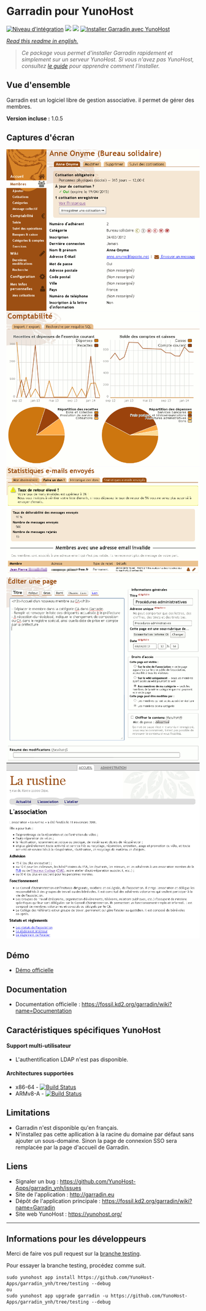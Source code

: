 # Garradin pour YunoHost

[![Niveau d'intégration](https://dash.yunohost.org/integration/garradin.svg)](https://dash.yunohost.org/appci/app/garradin) ![](https://ci-apps.yunohost.org/ci/badges/garradin.status.svg) ![](https://ci-apps.yunohost.org/ci/badges/garradin.maintain.svg)
[![Installer Garradin avec YunoHost](https://install-app.yunohost.org/install-with-yunohost.png)](https://install-app.yunohost.org/?app=garradin)

*[Read this readme in english.](./README.md)*

> *Ce package vous permet d'installer Garradin rapidement et simplement sur un serveur YunoHost.
Si vous n'avez pas YunoHost, consultez [le guide](https://yunohost.org/#/install) pour apprendre comment l'installer.*

## Vue d'ensemble
Garradin est un logiciel libre de gestion associative. il permet de gérer des membres.

**Version incluse :** 1.0.5

## Captures d'écran

![](images/membre.png)
![](images/compta.png)
![](images/emails.png)
![](images/wiki.png)
![](images/site.jpg)

## Démo

* [Démo officielle](https://garradin.eu/essai/)

## Documentation

 * Documentation officielle : https://fossil.kd2.org/garradin/wiki?name=Documentation

## Caractéristiques spécifiques YunoHost

#### Support multi-utilisateur

* L'authentification LDAP n'est pas disponible.

#### Architectures supportées

* x86-64 - [![Build Status](https://ci-apps.yunohost.org/ci/logs/garradin%20%28Apps%29.svg)](https://ci-apps.yunohost.org/ci/apps/garradin/)
* ARMv8-A - [![Build Status](https://ci-apps-arm.yunohost.org/ci/logs/garradin%20%28Apps%29.svg)](https://ci-apps-arm.yunohost.org/ci/apps/garradin/)

## Limitations

* Garradin n'est disponible qu'en français.
* N'installez pas cette apllication à la racine du domaine par défaut sans ajouter un sous-domaine. Sinon la page de connexion SSO sera remplacée par la page d'accueil de Garradin.

## Liens

 * Signaler un bug : https://github.com/YunoHost-Apps/garradin_ynh/issues
 * Site de l'application : http://garradin.eu
 * Dépôt de l'application principale : https://fossil.kd2.org/garradin/wiki?name=Garradin
 * Site web YunoHost : https://yunohost.org/

---

## Informations pour les développeurs

Merci de faire vos pull request sur la [branche testing](https://github.com/YunoHost-Apps/garradin_ynh/tree/testing).

Pour essayer la branche testing, procédez comme suit.
```
sudo yunohost app install https://github.com/YunoHost-Apps/garradin_ynh/tree/testing --debug
ou
sudo yunohost app upgrade garradin -u https://github.com/YunoHost-Apps/garradin_ynh/tree/testing --debug
```
